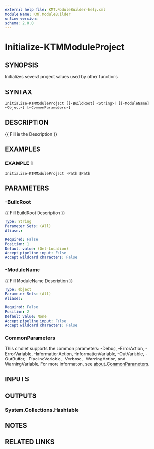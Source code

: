 ```yaml
---
external help file: KMT.ModuleBuilder-help.xml
Module Name: KMT.ModuleBuilder
online version:
schema: 2.0.0
---
```


# Initialize-KTMModuleProject

## SYNOPSIS
Initializes several project values used by other functions

## SYNTAX

```
Initialize-KTMModuleProject [[-BuildRoot] <String>] [[-ModuleName] <Object>] [<CommonParameters>]
```

## DESCRIPTION
{{ Fill in the Description }}

## EXAMPLES

### EXAMPLE 1
```
Initialize-KTMModuleProject -Path $Path
```

## PARAMETERS

### -BuildRoot
{{ Fill BuildRoot Description }}

```yaml
Type: String
Parameter Sets: (All)
Aliases:

Required: False
Position: 1
Default value: (Get-Location)
Accept pipeline input: False
Accept wildcard characters: False
```

### -ModuleName
{{ Fill ModuleName Description }}

```yaml
Type: Object
Parameter Sets: (All)
Aliases:

Required: False
Position: 2
Default value: None
Accept pipeline input: False
Accept wildcard characters: False
```

### CommonParameters
This cmdlet supports the common parameters: -Debug, -ErrorAction, -ErrorVariable, -InformationAction, -InformationVariable, -OutVariable, -OutBuffer, -PipelineVariable, -Verbose, -WarningAction, and -WarningVariable. For more information, see [about_CommonParameters](http://go.microsoft.com/fwlink/?LinkID=113216).

## INPUTS

## OUTPUTS

### System.Collections.Hashtable
## NOTES

## RELATED LINKS
